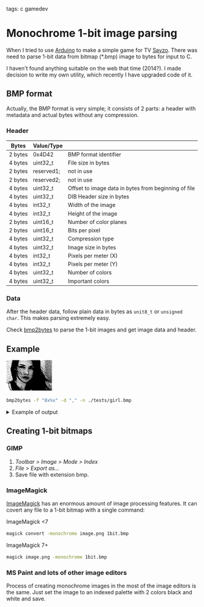 <!-- Description: Sime guide about 1-bit monochrome images: how to parse meta data from 1-bit bitmap files. Creating monochrome images with ImageMagick, GIMP, MS Paint, and other image processing software. -->

tags: c gamedev

# Monochrome 1-bit image parsing

When I tried to use [Arduino](https://www.arduino.cc/) to make a simple game
for TV [Sayzo](https://github.com/dknight/sayzo). There was need to parse
1-bit data from bitmap (*.bmp) image to bytes for input to C.

I haven't found anything suitable on the web that time (2014?). I made
decision to write my own utility, which recently I have upgraded code of it.

## BMP format

Actually, the BMP format is very simple; it consists of 2 parts: a header
with metadata and actual bytes without any compression.

### Header

| Bytes   | Value/Type  |                          |
----------|-------------|--------------------------|
| 2 bytes | 0x4D42      | BMP format identifier    |
| 4 bytes | uint32_t    | File size in bytes       |
| 2 bytes | reserved1;  | not in use               |
| 2 bytes | reserved2;  | not in use               |
| 4 bytes | uint32_t    | Offset to image data in bytes from beginning of file
| 4 bytes | uint32_t    | DIB Header size in bytes |
| 4 bytes | int32_t     | Width of the image       |
| 4 bytes | int32_t     | Height of the image      |
| 2 bytes | uint16_t    | Number of color planes   |
| 2 bytes | uint16_t    | Bits per pixel           |
| 4 bytes | uint32_t    | Compression type         |
| 4 bytes | uint32_t    | Image size in bytes      |
| 4 bytes | int32_t     | Pixels per meter (X)     |
| 4 bytes | int32_t     | Pixels per meter (Y)     |
| 4 bytes |	uint32_t    | Number of colors         |
| 4 bytes |	uint32_t    | Important colors         |

### Data

After the header data, follow plain data in bytes as `unit8_t` or
`unsigned char`. This makes parsing extremely easy.

Check [bmp2bytes](https://github.com/dknight/bmp2bytes/) to parse the 1-bit
images and get image data and header.

## Example

![Girl 1-bit](/assets/img/girl.bmp)

```sh
bmp2bytes -f "0x%x" -d "," -n ./tests/girl.bmp
```

<details>
<summary>Example of output</summary>
<pre class="break">0xff,0xfe,0x0,0x0,0x5f,0xff,0xff,0x6a,0x80,0x0,0x0,0x7f,0xfa,0xaa,0xad,0xdd,0xfd,0x0,0x0,0x35,0xbb,0xb5,0xb5,0x0,0x0,0x0,0x7f,0x7f,0x55,0x55,0xff,0xef,0x0,0x0,0x3f,0xdd,0xff,0x5a,0x60,0x0,0x0,0x3b,0xea,0xd6,0xd6,0x7f,0x7e,0x0,0x0,0x55,0xff,0xad,0xef,0x80,0x0,0x0,0x3f,0xfd,0x52,0x5b,0xdb,0xfd,0x0,0x0,0x7e,0xdd,0xf6,0xb2,0xe0,0x0,0x0,0x3b,0xfe,0xbb,0x4d,0xff,0xee,0x0,0x0,0xb7,0xff,0xbf,0xdf,0x10,0x0,0x0,0x7e,0xdd,0x4d,0xb6,0xef,0xfc,0x0,0x0,0x5f,0x6d,0xfd,0x74,0xe0,0x0,0x0,0x2f,0xf7,0xb4,0xa9,0xfd,0xfc,0x0,0x0,0xf7,0xff,0xdf,0xde,0x90,0x0,0x0,0x3f,0xfa,0xa6,0x6d,0xff,0xfc,0x0,0x0,0xbf,0xfd,0xf7,0xf7,0x50,0x0,0x0,0x37,0xbf,0x57,0x56,0xfe,0xdc,0x0,0x1,0x7e,0xef,0xfd,0x5d,0xc0,0x0,0x0,0x3e,0xfa,0xb2,0xb6,0xdf,0xfc,0x0,0x0,0xf1,0xbf,0xaf,0xff,0x58,0x0,0x0,0x3f,0xed,0x4d,0x4d,0xef,0xf4,0x0,0x1,0x0,0x15,0xfb,0xb5,0x40,0x0,0x0,0x16,0xfd,0xd5,0xb5,0xff,0xf8,0x0,0x0,0xfa,0x1,0x7d,0xdf,0xf8,0x0,0x0,0x7f,0xde,0x4a,0x96,0xfb,0xf8,0x0,0x1,0x7f,0x80,0x6f,0xfa,0xa0,0x0,0x0,0x36,0xfb,0x75,0x6b,0xff,0xb8,0x0,0x0,0xd4,0x68,0x1a,0x6f,0x0,0x0,0x0,0x3f,0x6a,0x8a,0xdc,0x7d,0xf8,0x0,0x0,0x40,0x3,0x2f,0xb0,0x0,0x0,0x0,0x17,0xfa,0xea,0x47,0xdf,0xf8,0x0,0x4,0x40,0x1,0xf7,0xb0,0x0,0x0,0x0,0x7a,0xdd,0x2a,0xb2,0xff,0xd0,0x0,0x1,0x0,0x0,0x5a,0xc8,0xa,0x0,0x0,0xf,0xb6,0xd5,0x5b,0xf7,0x70,0x0,0xc,0x0,0x8,0x2f,0xa8,0x1,0x0,0x0,0x26,0xf9,0x2a,0xa4,0xbf,0xf0,0x0,0x3,0x50,0x0,0x5a,0xa0,0x0,0x0,0x0,0x33,0xde,0x4d,0xb7,0xfb,0xd0,0x0,0x9,0x11,0x0,0x2f,0x80,0x0,0x0,0x0,0x39,0x75,0x64,0xb2,0xff,0x60,0x0,0x2,0xce,0xea,0x9e,0x40,0x10,0x0,0x0,0x15,0xfb,0x16,0xcd,0xaf,0xe0,0x0,0x9,0x6d,0x39,0x6b,0x40,0x0,0x0,0x0,0x1d,0x55,0x69,0x36,0xfb,0xe0,0x2,0x6,0xb7,0xed,0x5f,0xa8,0x0,0x0,0x0,0x15,0x5e,0x96,0x93,0xff,0xe0,0x1,0x1,0x52,0xaa,0xf6,0x85,0x40,0x0,0x0,0xf,0xea,0x92,0xd9,0xdd,0xe0,0x0,0x1a,0xdd,0xf5,0x5f,0x6a,0xa8,0x0,0x0,0x4,0xad,0x69,0x25,0xff,0xa0,0x0,0x1,0x6a,0xaf,0xee,0x91,0x50,0x0,0x0,0x3,0xfa,0x96,0xd6,0xef,0xf0,0x0,0x5,0xaf,0xf7,0x77,0x5b,0x58,0x0,0x0,0x8,0xae,0x52,0x55,0xff,0xe0,0x0,0x0,0xaa,0xbb,0xdd,0x29,0xaa,0x0,0x0,0x4,0xd3,0x5a,0xaa,0xfb,0x70,0x0,0x1,0xa7,0x75,0x77,0x9e,0xd4,0x0,0x0,0x6,0x7c,0x85,0x55,0xdf,0xf0,0x0,0x0,0x59,0xde,0xde,0xa5,0x68,0x0,0x0,0x1,0x8b,0x5a,0xab,0xf7,0xb8,0x0,0x9,0x4d,0xeb,0x7f,0x9b,0x2a,0x0,0x0,0x0,0x69,0x4a,0xa8,0xfb,0xf0,0x0,0x4,0x65,0x6a,0xba,0xcd,0xe8,0x0,0x0,0x1,0x6c,0xaa,0xaf,0xbf,0xf8,0x0,0x2,0x92,0xb5,0xdf,0xa6,0xa8,0x0,0x0,0x0,0xb2,0x49,0x50,0xff,0xb8,0x0,0x1,0x39,0xd9,0x6f,0xad,0xd4,0x0,0x0,0x0,0x4d,0x2a,0xa7,0xf7,0xe8,0x0,0x2,0x8c,0x6d,0xa2,0xaa,0x50,0x0,0x0,0x0,0x32,0x8a,0xb2,0xff,0xf8,0x0,0x2,0xb2,0x54,0xa,0x97,0xa8,0x0,0x0,0x0,0x1d,0x65,0x9a,0xf5,0x78,0x0,0x1,0x1d,0x2a,0xa,0x29,0x50,0x0,0x0,0x0,0x2a,0x94,0x65,0xbf,0xdc,0x0,0x12,0xab,0xd5,0x74,0x16,0xa4,0x0,0x0,0x0,0x8,0xa9,0xaa,0xff,0xfc,0x0,0x1,0xaa,0x5a,0x93,0x4a,0xa0,0x0,0x0,0x0,0x6,0x26,0x95,0xff,0xd8,0x0,0x10,0xbf,0x6a,0x98,0x6b,0x20,0x0,0x0,0x0,0x1,0x10,0xc5,0xad,0xfc,0x0,0x1,0xc9,0xb7,0x67,0x24,0x90,0x0,0x0,0x0,0xa,0xca,0x34,0xff,0x7e,0x0,0x0,0x66,0x58,0x95,0x5a,0xd0,0x0,0x0,0x0,0x3,0x2a,0xc9,0xff,0xbe,0x0,0x10,0x73,0x48,0x0,0x4b,0x0,0x0,0x0,0x0,0x1,0xa2,0x4a,0xb7,0xde,0x0,0x10,0x35,0x80,0x1,0x29,0xd0,0x0,0x0,0x0,0x1,0x51,0x49,0xff,0xed,0x0,0x18,0x5a,0x0,0x0,0x4,0x20,0x0,0x0,0x0,0x1,0x5c,0x24,0xfd,0xff,0x0,0xc,0x2d,0x60,0x0,0xb,0x80,0x0,0x0,0x0,0x0,0xa1,0x55,0xde,0xf7,0x0,0xc,0x16,0xb4,0x80,0x0,0x80,0x0,0x0,0x0,0x0,0x54,0x82,0xff,0x7d,0x0,0xe,0xa,0x92,0xa4,0x1a,0x80,0x0,0x0,0x0,0x0,0x52,0x51,0xeb,0xdf,0x80,0xb,0x5,0x68,0x10,0x22,0x0,0x0,0x0,0x0,0x0,0x9,0x2c,0xff,0x77,0x0,0x16,0x85,0xb5,0x44,0x8c,0x0,0x0,0x0,0x0,0x0,0x6,0x42,0x7f,0xfb,0x80,0xb,0xc0,0xdd,0x42,0x62,0x0,0x0,0x0,0x0,0x0,0x1,0x22,0xfb,0xfe,0x0,0x1a,0xa2,0x55,0x6b,0x10,0x0,0x0,0x0,0x0,0x0,0x0,0x11,0xaf,0x6b,0x0,0x16,0xf0,0xaf,0xb4,0xa0,0x0,0x0,0x0,0x0,0x0,0x0,0x5,0xfd,0xf4,0x0,0x4d,0xd8,0x29,0x4d,0x40,0x0,0x0,0x0,0x0,0x0,0x1,0x40,0xef,0x50,0x3,0x2b,0x6c,0x25,0x65,0x40,0x0,0x0,0x0,0x0,0x1,0x10,0x30,0xf5,0x0,0x1,0x2d,0x77,0x15,0x34,0x0,0x0,0x0,0x0,0x0,0x0,0x88,0xa,0xbc,0x0,0x1,0x57,0xad,0x82,0xca,0x0,0x0,0x0,0x0,0x0,0x1,0xa6,0x9,0x6a,0x0,0x0,0x9a,0xf6,0xa0,0x10,0x0,0x0,0x0,0x0,0x0,0x0,0x50,0x82,0xad,0x80,0x0,0x5f,0x5a,0xd8,0x0,0x0,0x0,0x0,0x0,0x0,0x1,0x16,0x52,0xf4,0x80,0x0,0x2b,0x6e,0xea,0x0,0x0,0x0,0x0,0x0,0x0,0x1,0x52,0xba,0xd8,0xc0,0x0,0x17,0xfb,0x2d,0xa0,0x0,0x0,0x0,0x0,0x0,0x0,0x98,0xdd,0xf9,0x60,0x0,0x1e,0x95,0xd5,0x50,0x0,0x0,0x0,0x0,0x0,0x0,0x66,0x67,0xfd,0xe0,0x0,0xb,0xfd,0x75,0xd0,0x0,0x0,0x0,0x0,0x0,0x0,0x1b,0x3d,0xff,0xe0,0x0,0x2d,0xaf,0x5a,0x40,0x0,0x0,0x0,0x0,0x0,0x0,0x69,0x4d,0xf9,0xa0,0x0,0xf,0x7b,0xef,0xa0,0x0,0x0,0x0,0x0,0x0,0x0,0x15,0x36,0xfd,0xf0,0x0,0x5,0xf6,0xa9,0x40,0x0,0x0,0x0,0x0,0x0,0x0,0x2a,0x95,0xfd,0xd0,0x0,0x2,0xda,0xee,0xa0,0x0,0x0,0x0,0x0,0x0,0x0,0x14,0x8a,0xfe,0xf0,0x0,0x1,0x7d,0x76,0x80,0x0,0x0,0x0,0x0,0x0,0x0,0xa,0x4b,0xfe,0xd0,0x0,0x1,0x56,0xab,0x0,0x0,0x0,0x0,0x0,0x0,0x0,0x5,0x28,0xfc,0xe8,0x0,0x0,0xb9,0x6e,0x80,0x0,0x0,0x0,0x0,0x0,0x0,0x2,0xcb,0xfe,0x78,0x0,0x0,0xd,0x32,0x80,0x0,0x0,0x0,0x0,0x0,0x0,0x0,0x64,0xff,0x78,0x0,0x0,0x2a,0xae,0x0,0x0,0x0,0x0,0x0,0x0,0x0,0x5,0x35,0xff,0x30,0x0,0x0,0x1,0x59,0x0,0x0,0x0,0x0,0x0,0x0,0x1,0x40,0x4a,0xff,0xb8,0x0,0x0,0x14,0xa6,0x0,0x0,0x0,0x0,0x0,0x0,0x0,0x0,0x11,0xff,0xdc,0x0,0x0,0x2,0x29,0x0,0x0,0x0,0x0,0x0,0x0,0x0,0x40,0x8c,0xff,0xdc,0x0,0x0,0x1,0x14,0x80,0x0,0x0,0x0,0x0,0x0,0x0,0x10,0x2,0xff,0x9a,0x0,0x0,0x0,0x8a,0x0,0x0,0x40,0x0,0x0,0x0,0x0,0x0,0x48,0xff,0xc6,0x0,0x0,0x2,0x28,0x0,0x0,0x80,0x0,0x0,0x0,0x0,0x10,0x2,0xff,0xf1,0x0,0x0,0x0,0x6,0x80,0x0,0xc0,0x0,0x0,0x0,0x0,0x0,0x0
</pre>
</details>

## Creating 1-bit bitmaps

### GIMP

1. *Toolbar > Image > Mode > Index*
2. *File > Export as...*
3. Save file with extension bmp.

### ImageMagick

[ImageMagick](https://imagemagick.org/) has an enormous amount of image
processing features. It can covert any file to a 1-bit bitmap with a
single command:

ImageMagick <7
```sh
magick convert -monochrome image.png 1bit.bmp
```

ImageMagick 7+

```sh
magick image.png -monochrome 1bit.bmp
```

### MS Paint and lots of other image editors

Process of creating monochrome images in the most of the image
editors is the same. Just set the image to an indexed palette with 2
colors black and white and save.